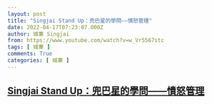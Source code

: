 ```yaml
---
layout: post
title: "Singjai Stand Up：兜巴星的學問——憤怒管理"
date: 2022-04-17T07:23:07.000Z
author: 城寨 Singjai
from: https://www.youtube.com/watch?v=w_Vr5567stc
tags: [ 城寨 ]
comments: True
categories: [ 城寨 ]
---
```

<!--1650180187000-->
[Singjai Stand Up：兜巴星的學問——憤怒管理](https://www.youtube.com/watch?v=w_Vr5567stc)
------

<div>

</div>

